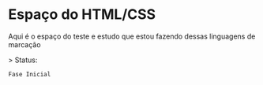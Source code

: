 <h1>Espaço do HTML/CSS</h1>
<p>Aqui é o espaço do teste e estudo que estou fazendo dessas linguagens de marcação</p>
> Status: 

```
Fase Inicial

```
